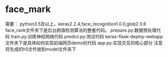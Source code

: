 # face_mark
需要：
python3.5及以上，keras2.2.4,face_recognition1.0.0,glob2 0.6
face_rank文件夹下是后台颜值检测算法的整套代码。
prepare.py:数据预处理代码
train.py:训练神经网络代码
predict.py:测试代码
keras-flask-deploy-webapp文件夹下是具体如何实现前端网页demo的代码
app.py:实现交互的核心部分
注意将生成的h5文件放到model文件夹下
